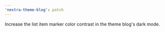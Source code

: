 ```yaml
---
'nextra-theme-blog': patch
---
```


Increase the list item marker color contrast in the theme blog's dark mode.
